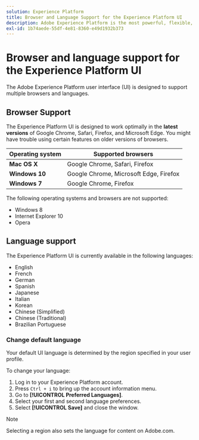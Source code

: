 ```yaml
---
solution: Experience Platform
title: Browser and Language Support for the Experience Platform UI
description: Adobe Experience Platform is the most powerful, flexible, and open system on the market for building and managing complete solutions that drive customer experience. Experience Platform enables organizations to centralize and standardize customer data and content from any system and apply data science and machine learning to dramatically improve the design and delivery of rich, personalized experiences.
exl-id: 1b74aede-55df-4e81-8360-e49d1932b373
---
```

# Browser and language support for the Experience Platform UI

The Adobe Experience Platform user interface (UI) is designed to support multiple browsers and languages.

## Browser Support

The Experience Platform UI is designed to work optimally in the **latest versions** of Google Chrome, Safari, Firefox, and Microsoft Edge. You might have trouble using certain features on older versions of browsers. 

| Operating system | Supported browsers |
|---|---|
| **Mac OS X** | Google Chrome, Safari, Firefox |
| **Windows 10** | Google Chrome, Microsoft Edge, Firefox |
| **Windows 7** | Google Chrome, Firefox |
 
The following operating systems and browsers are not supported:

* Windows 8
* Internet Explorer 10
* Opera

## Language support

The Experience Platform UI is currently available in the following languages:

* English
* French
* German
* Spanish
* Japanese
* Italian
* Korean
* Chinese (Simplified)
* Chinese (Traditional)
* Brazilian Portuguese

### Change default language

Your default UI language is determined by the region specified in your user profile. 

To change your language:

1. Log in to your Experience Platform account.
1. Press `Ctrl + i` to bring up the account information menu.
1. Go to **[!UICONTROL Preferred Languages]**.
1. Select your first and second language preferences.
1. Select **[!UICONTROL Save]** and close the window.

>[!NOTE]
>
> Selecting a region also sets the language for content on Adobe.com.

